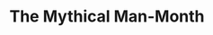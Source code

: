 ---
categories: all_articles articles
provider_display: "en.wikipedia.org"
provider_name: "en.wikipedia.org"
favicon_url: http://bits.wikimedia.org/favicon/wikipedia.ico
title: "The Mythical Man-Month"
published: 2014-12-05
source: http://en.wikipedia.org/wiki/The_Mythical_Man-Month
thumbnail: http://upload.wikimedia.org/wikipedia/en/f/fd/Mythical_man-month_%28book_cover%29.jpg
---